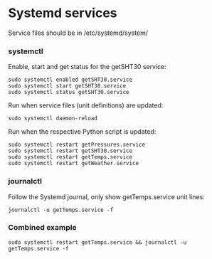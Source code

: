 # Systemd services

Service files should be in /etc/systemd/system/

### systemctl

Enable, start and get status for the getSHT30 service:
```shell
sudo systemctl enabled getSHT30.service
sudo systemctl start getSHT30.service
sudo systemctl status getSHT30.service
```

Run when service files (unit definitions) are updated:
```shell
sudo systemctl daemon-reload
```

Run when the respective Python script is updated:
```shell
sudo systemctl restart getPressures.service
sudo systemctl restart getSHT30.service
sudo systemctl restart getTemps.service
sudo systemctl restart getWeather.service
```

### journalctl

Follow the Systemd journal, only show getTemps.service unit lines:
```shell
journalctl -u getTemps.service -f
```

### Combined example

```shell
sudo systemctl restart getTemps.service && journalctl -u getTemps.service -f
```
